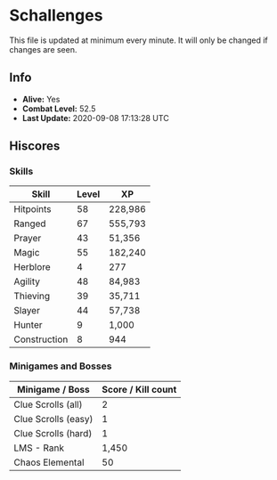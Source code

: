 # Schallenges

This file is updated at minimum every minute. It will only be changed if changes are seen.

## Info

 - **Alive:** Yes
 - **Combat Level:** 52.5
 - **Last Update:** 2020-09-08 17:13:28 UTC

## Hiscores

### Skills

| Skill | Level | XP |
|--|--|--|
| Hitpoints | 58 | 228,986 |
| Ranged | 67 | 555,793 |
| Prayer | 43 | 51,356 |
| Magic | 55 | 182,240 |
| Herblore | 4 | 277 |
| Agility | 48 | 84,983 |
| Thieving | 39 | 35,711 |
| Slayer | 44 | 57,738 |
| Hunter | 9 | 1,000 |
| Construction | 8 | 944 |

### Minigames and Bosses

| Minigame / Boss | Score / Kill count |
|--|--|
| Clue Scrolls (all) | 2 |
| Clue Scrolls (easy) | 1 |
| Clue Scrolls (hard) | 1 |
| LMS - Rank | 1,450 |
| Chaos Elemental | 50 |
